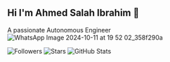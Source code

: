 ## Hi I'm Ahmed Salah Ibrahim 👋
A passionate Autonomous Engineer
![WhatsApp Image 2024-10-11 at 19 52 02_358f290a](https://github.com/user-attachments/assets/963781d2-c4f1-49b4-b323-9fcbfd50f328)

![Followers](https://img.shields.io/github/followers/medoo2004?style=social)
![Stars](https://img.shields.io/github/stars/medoo2004?style=social)
![GitHub Stats](https://github-readme-stats.vercel.app/api?username=medoo2004&show_icons=true)




<!--
**medoo2004/medoo2004** is a ✨ _special_ ✨ repository because its `README.md` (this file) appears on your GitHub profile.

Here are some ideas to get you started:

- 🔭 I’m currently working on ...
- 🌱 I’m currently learning ...
- 👯 I’m looking to collaborate on ...
- 🤔 I’m looking for help with ...
- 💬 Ask me about ...
- 📫 How to reach me: ...
- 😄 Pronouns: ...
- ⚡ Fun fact: ...
-->
